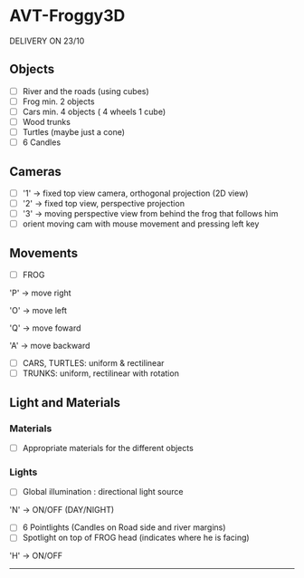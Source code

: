 # AVT-Froggy3D

DELIVERY ON 23/10

## Objects
- [ ] River and the roads (using cubes)
- [ ] Frog min. 2 objects
- [ ] Cars min. 4 objects ( 4 wheels 1 cube)
- [ ] Wood trunks
- [ ] Turtles (maybe just a cone)
- [ ] 6 Candles

## Cameras
- [ ] '1' -> fixed top view camera, orthogonal projection (2D view) 
- [ ] '2' -> fixed top view, perspective projection
- [ ] '3' -> moving perspective view from behind the frog that follows  him
- [ ] orient moving cam with mouse movement and pressing left key

## Movements
- [ ] FROG

'P' -> move right

'O' -> move left 

'Q' -> move foward 

'A' -> move backward 

- [ ] CARS, TURTLES: uniform & rectilinear	
- [ ] TRUNKS: uniform, rectilinear with rotation 

## Light and Materials
### Materials
- [ ] Appropriate materials for the different objects

### Lights
- [ ] Global illumination  : directional light source 

'N' -> ON/OFF (DAY/NIGHT)

- [ ] 6 Pointlights (Candles on Road side and river margins)
- [ ] Spotlight on top of FROG head (indicates where he is facing)

'H' -> ON/OFF


-----------------------------------------------------------------------------------------------------
